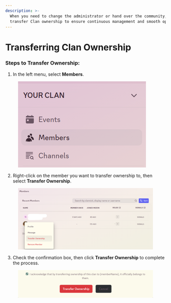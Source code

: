 ```yaml
---
description: >-
  When you need to change the administrator or hand over the community, you can
  transfer Clan ownership to ensure continuous management and smooth operation.
---
```


# Transferring Clan Ownership

### **Steps to Transfer Ownership:**

1. In the left menu, select **Members**.

<figure><img src="../../.gitbook/assets/image (65).png" alt=""><figcaption></figcaption></figure>

2. Right-click on the member you want to transfer ownership to, then select **Transfer Ownership**.

<figure><img src="../../.gitbook/assets/image (66).png" alt=""><figcaption></figcaption></figure>

3. Check the confirmation box, then click **Transfer Ownership** to complete the process.

<figure><img src="../../.gitbook/assets/image (67).png" alt=""><figcaption></figcaption></figure>
